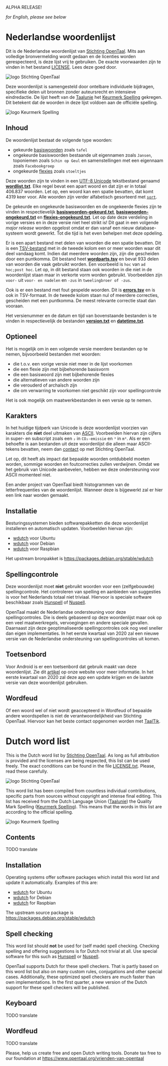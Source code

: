 ALPHA RELEASE!

_for English, please see below_


# Nederlandse woordenlijst

Dit is de Nederlandse woordenlijst van
[Stichting OpenTaal](https://www.opentaal.org). Mits aan volledige
bronvermelding wordt gedaan en de licenties worden gerespecteerd, is deze lijst
vrij te gebruiken. De exacte voorwaarden zijn te vinden in het bestand
[LICENSE](LICENSE). Lees deze goed door.

![logo Stichting OpenTaal](images/logo-shape-white-640x360.png?raw=true)

Deze woordenlijst is samengesteld door ontelbare individuele bijdragen,
specifieke delen uit bronnen zonder auteursrecht en intensieve eindredactie. De
lijst heeft van de [Taalunie](http://taalunie.org) het
[Keurmerk Spelling](http://taalunieversum.org/inhoud/spelling-meer-hulpmiddelen/keurmerk)
gekregen. Dit betekent dat de woorden in deze lijst voldoen aan de officiële
spelling.

![logo Keurmerk Spelling](images/keurmerk.png?raw=true)


## Inhoud

De woordenlijst bestaat de volgende type woorden:
- gekeurde [basiswoorden](https://nl.wikipedia.org/wiki/Lemma_(naslagwerk))
zoals `tafel`
- ongekeurde basiswoorden bestaande uit eigennamen zoals `Jansen`, toponiemen
zoals `Schin op Geul` en samenstellingen met een eigennaam zoals `Facebookgroep`
- ongekeurde [flexies](https://nl.wikipedia.org/wiki/Flexie_(taalkunde)) zoals `stoeltjes`

Deze woorden zijn te vinden in een
[UTF-8 Unicode](https://nl.wikipedia.org/wiki/UTF-8) tekstbestand genaamd
**[wordlist.txt](wordlist.txt)**. Elke regel bevat een apart woord en dat zijn
er in totaal 406.837 woorden. Let op, een woord kan een spatie bevatten, dat
komt 4319 keer voor. Alle woorden zijn verder alfabetisch gesorteerd met
[`sort`](http://www.gnu.org/software/coreutils/sort).

De gekeurde en ongekeurde basiswoorden en de ongekeerde flexies zijn te vinden
in respectievelijk **[basiswoorden-gekeurd.txt](basiswoorden-gekeurd.txt)**,
**[basiswoorden-ongekeurd.txt](basiswoorden-ongekeurd.txt)** en
**[flexies-ongekeurd.txt](flexies-ongekeurd.txt)**. Let op date deze verdeling
in vorige versies en in deze versie niet heel strikt is! Dit gaat in een
volgende _major release_ worden opgelost omdat er dan vanaf een nieuw database-
systeem wordt gewerkt. Tot die tijd is het even behelpen met deze opdeling.

Er is een apart bestand met delen van woorden die een spatie bevatten. Dit is
een [TSV-bestand](https://en.wikipedia.org/wiki/Tab-separated_values) met in de
tweede kolom een or meer woorden waar dit deel vandaag komt. Indien dat meerdere
woorden zijn, zijn die gescheiden door een puntkomma. Dit bestand heet
**[wordparts.tsv](parts-of-words.tsv)** en bevat 933 delen van woorden die vaak
gebruikt worden. Een voorbeeld is `hoc` van `ad hoc;post hoc`. Let op, in dit
bestand staan ook woorden in die niet in de woordenlijst staan maar in verkorte
vorm worden gebruikt. Voorbeelden zijn `voor-` uit `voor- en nadelen` en `-zus`
in `tweelingbroer of -zus`.

Ook is er een bestand met fout gespelde woorden. Dit is
**[errors.tsv](errors.tsv)** en is ook in TSV-formaat. In de tweede kolom staan
nul of meerdere correcties, gescheiden met een puntkomma. De meest relevante
correctie staat dan vooraan.

Het versienummer en de datum en tijd van bovenstaande bestanden is te vinden in
respectievelijk de bestanden **[version.txt](version.txt)** en
**[datetime.txt](datetime.txt)**.


## Optioneel

Het is mogelijk om in een volgende versie meerdere bestanden op te nemen,
bijvoorbeeld bestanden met woorden:
- die t.o.v. een vorige versie niet meer in de lijst voorkomen
- die een flexie zijn met bijbehorende basisvorm
- die een basiswoord zijn met bijbehorende flexies
- die alternatieven van andere woorden zijn
- die verouderd of archaïsch zijn
- die om verwarring te voorkomen niet geschikt zijn voor spellingcontrole

Het is ook mogelijk om maatwerkbestanden in een versie op te nemen.


## Karakters

In het huidige tijdperk van Unicode is deze woordenlijst voorzien van karakters
die **niet** deel uitmaken van
[ASCII](https://nl.wikipedia.org/wiki/ASCII_(tekenset)). Voorbeelden hiervan
zijn cijfers in super- en subscript zoals een `₂` in `CO₂-emissie` en `³` in
`m³`. Als er een behoefte is aan bestanden uit deze woordenlijst die alleen maar
ASCII-tekens bevatten, neem dan [contact](https://www.opentaal.org/contact) op
met Stichting OpenTaal.

Let op, dit heeft als impact dat bepaalde woorden ontdubbeld moeten worden,
sommige woorden en foutcorrecties zullen verdwijnen. Omdat we het gebruik van
Unicode aanbevelen, hebben we deze ondersteuning voor ASCII momenteel niet.

Een ander project van OpenTaal biedt histogrammen van de letterfrequenties van
de woordenlijst. Wanneer deze is bijgewerkt zal er hier een link naar worden
gemaakt.


## Installatie

Besturingssystemen bieden softwarepakketten die deze woordenlijst installeren en
automatisch updaten. Voorbeelden hiervan zijn:
- [wdutch](https://packages.ubuntu.com/search?keywords=wdutch) voor Ubuntu
- [wdutch](https://packages.debian.org/search?keywords=wdutch) voor Debian
- [wdutch](https://raspberryconnect.com/sitesearch?q=wdutch) voor Raspbian

Het upstream bronpakket is https://packages.debian.org/stable/wdutch


## Spellingcontrole

Deze woordenlijst moet **niet** gebruikt woorden voor een (zelfgebouwde)
spellingcontrole. Het controleren van spelling en aanbieden van suggesties is
voor het Nederlands totaal niet triviaal. Hiervoor is speciale software
beschikbaar zoals [Hunspell](https://hunspell.github.io) of
[Nuspell](https://nuspell.github.io).

OpenTaal maakt de Nederlandse ondersteuning voor deze spellingcontroles. Die is
deels gebaseerd op deze woordenlijst maar ook op een veel maatwerkregels,
vervoegingen en andere speciale gevallen. Daarnaast zijn deze geoptimaliseerde
spellingcontroles ook nog veel sneller dan eigen implementaties. In het eerste
kwartaal van 2020 zal een nieuwe versie van de Nederlandse ondersteuning van
spellingcontroles uit komen.

## Toetsenbord

Voor Android is er een toetsenbord dat gebruik maakt van deze woordenlijst. Zie
dit
[artikel](https://www.opentaal.org/het-laatste-nieuws/projectnieuws/51-publicaties/221-anysoftkeyboard)
op onze website voor meer informatie. In het eerste kwartaal van 2020 zal deze
app een update krijgen en de laatste versie van deze woordenlijst gebruiken.


## Wordfeud

Of een woord wel of niet wordt geaccepteerd in Wordfeud of bepaalde andere
woordspellen is niet de verantwoordelijkheid van Stichting OpenTaal. Hiervoor
kan het beste contact opgenomen worden met [TaalTik](https://taaltik.nl).


# Dutch word list

This is the Dutch word list by [Stichting OpenTaal](https://www.opentaal.org).
As long as full attribution is provided and the licenses are being respected,
this list can be used freely. The exact conditions can be found in the file
[LICENSE.txt](LICENSE.txt). Please, read these carefully.

![logo Stichting OpenTaal](images/logo-shape-white-640x360.png?raw=true)

This word list has been compiled from countless individual contributions,
specific parts from sources without copyright and intense final editing. This
list has received from the Dutch Language Union
([Taalunie](http://taalunie.org)) the Quality Mark Spelling
([Keurmerk Spelling](http://taalunieversum.org/inhoud/spelling-meer-hulpmiddelen/keurmerk)).
This means that the words in this list are according to the official spelling.

![logo Keurmerk Spelling](images/keurmerk.png?raw=true)


## Contents

TODO translate


## Installation

Operating systems offer software packages which install this word list and
update it automatically. Examples of this are:
- [wdutch](https://packages.ubuntu.com/search?keywords=wdutch) for Ubuntu
- [wdutch](https://packages.debian.org/search?keywords=wdutch) for Debian
- [wdutch](https://raspberryconnect.com/sitesearch?q=wdutch) for Raspbian

The upstream source package is https://packages.debian.org/stable/wdutch


## Spell checking

This word list should **not** be used for (self made) spell checking. Checking
spelling and offering suggestions is for Dutch not trivial at all. Use special
software for this such as [Hunspell](https://hunspell.github.io) or
[Nuspell](https://nuspell.github.io).

OpenTaal supports Dutch for these spell checkers. That is partly based on this
word list but also on many custom rules, conjugations and other special cases.
Additionally, these optimized spell checkers are much faster than own
implementations. In the first quarter, a new version of the Dutch support for
these spell checkers will be published.


## Keyboard

TODO translate


## Wordfeud

TODO translate


Please, help us create free and open Dutch writing tools. Donate tax free to our foundation at https://www.opentaal.org/vrienden-van-opentaal


